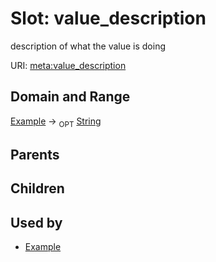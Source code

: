 
# Slot: value_description


description of what the value is doing

URI: [meta:value_description](https://w3id.org/biolink/biolinkml/meta/value_description)


## Domain and Range

[Example](Example.md) ->  <sub>OPT</sub> [String](types/String.md)

## Parents


## Children


## Used by

 * [Example](Example.md)
